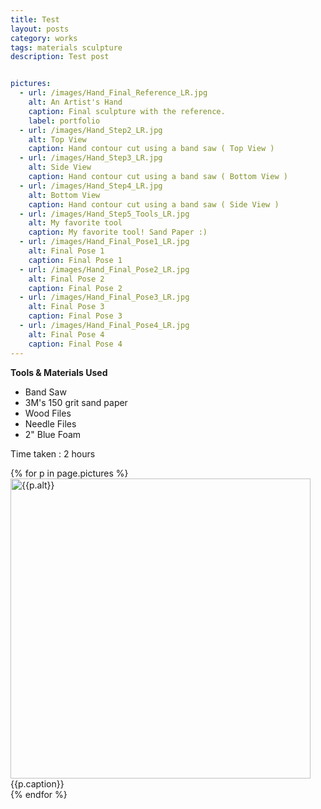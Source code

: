 ```yaml
---
title: Test
layout: posts
category: works
tags: materials sculpture 
description: Test post


pictures: 
  - url: /images/Hand_Final_Reference_LR.jpg
    alt: An Artist's Hand
    caption: Final sculpture with the reference.
    label: portfolio
  - url: /images/Hand_Step2_LR.jpg
    alt: Top View
    caption: Hand contour cut using a band saw ( Top View )
  - url: /images/Hand_Step3_LR.jpg
    alt: Side View
    caption: Hand contour cut using a band saw ( Bottom View )
  - url: /images/Hand_Step4_LR.jpg
    alt: Bottom View
    caption: Hand contour cut using a band saw ( Side View )
  - url: /images/Hand_Step5_Tools_LR.jpg
    alt: My favorite tool
    caption: My favorite tool! Sand Paper :)
  - url: /images/Hand_Final_Pose1_LR.jpg
    alt: Final Pose 1
    caption: Final Pose 1
  - url: /images/Hand_Final_Pose2_LR.jpg
    alt: Final Pose 2
    caption: Final Pose 2
  - url: /images/Hand_Final_Pose3_LR.jpg
    alt: Final Pose 3
    caption: Final Pose 3
  - url: /images/Hand_Final_Pose4_LR.jpg
    alt: Final Pose 4
    caption: Final Pose 4
---
```


**Tools & Materials Used**

* Band Saw
* 3M's 150 grit sand paper
* Wood Files
* Needle Files
* 2" Blue Foam

Time taken : 2 hours 

{% for p in page.pictures %}
 <img style="width:480px;" src="{{site.assetURL}}{{p.url}}" title="{{p.alt}}" alt="{{p.alt}}"/>
 <span style="display:block">{{p.caption}}</span>
{% endfor %}
